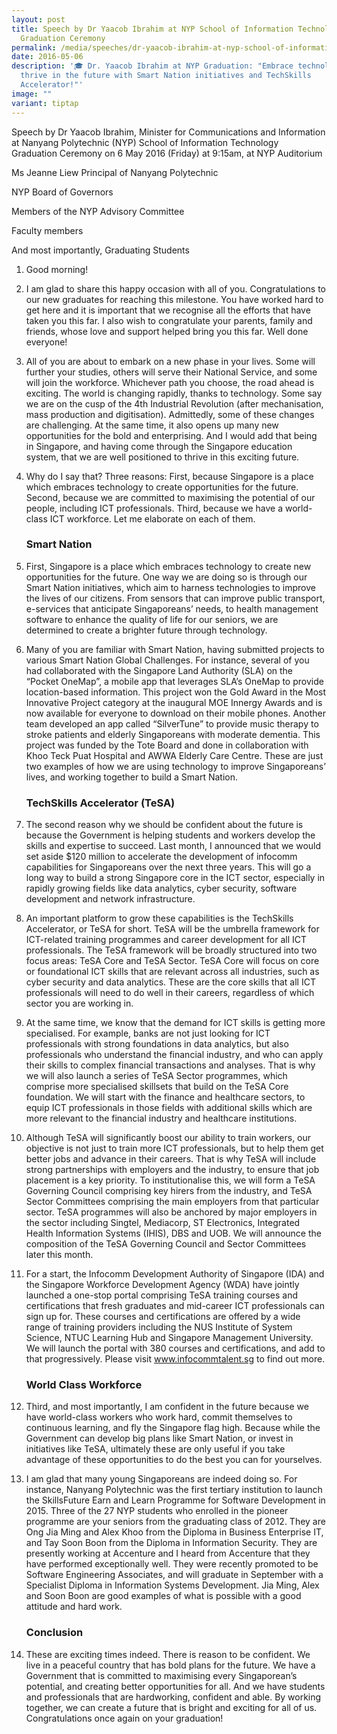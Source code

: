 ```yaml
---
layout: post
title: Speech by Dr Yaacob Ibrahim at NYP School of Information Technology
  Graduation Ceremony
permalink: /media/speeches/dr-yaacob-ibrahim-at-nyp-school-of-information-technology-graduation-ceremony/
date: 2016-05-06
description: '🎓 Dr. Yaacob Ibrahim at NYP Graduation: "Embrace technology,
  thrive in the future with Smart Nation initiatives and TechSkills
  Accelerator!"'
image: ""
variant: tiptap
---
```

Speech by Dr Yaacob Ibrahim, Minister for Communications and Information at Nanyang Polytechnic (NYP) School of Information Technology Graduation Ceremony on 6 May 2016 (Friday) at 9:15am, at NYP Auditorium

Ms Jeanne Liew 
Principal of Nanyang Polytechnic

NYP Board of Governors

Members of the NYP Advisory Committee

Faculty members

And most importantly, Graduating Students

1. Good morning!

2. I am glad to share this happy occasion with all of you. Congratulations to our new graduates for reaching this milestone. You have worked hard to get here and it is important that we recognise all the efforts that have taken you this far. I also wish to congratulate your parents, family and friends, whose love and support helped bring you this far. Well done everyone! 

3. All of you are about to embark on a new phase in your lives. Some will further your studies, others will serve their National Service, and some will join the workforce. Whichever path you choose, the road ahead is exciting. The world is changing rapidly, thanks to technology. Some say we are on the cusp of the 4th Industrial Revolution (after mechanisation, mass production and digitisation). Admittedly, some of these changes are challenging. At the same time, it also opens up many new opportunities for the bold and enterprising. And I would add that being in Singapore, and having come through the Singapore education system, that we are well positioned to thrive in this exciting future.

4. Why do I say that? Three reasons: First, because Singapore is a place which embraces technology to create opportunities for the future. Second, because we are committed to maximising the potential of our people, including ICT professionals. Third, because we have a world-class ICT workforce. Let me elaborate on each of them.

    ### **Smart Nation**
5. First, Singapore is a place which embraces technology to create new opportunities for the future. One way we are doing so is through our Smart Nation initiatives, which aim to harness technologies to improve the lives of our citizens. From sensors that can improve public transport, e-services that anticipate Singaporeans’ needs, to health management software to enhance the quality of life for our seniors, we are determined to create a brighter future through technology. 

6. Many of you are familiar with Smart Nation, having submitted projects to various Smart Nation Global Challenges. For instance, several of you had collaborated with the Singapore Land Authority (SLA) on the “Pocket OneMap”, a mobile app that leverages SLA’s OneMap to provide location-based information. This project won the Gold Award in the Most Innovative Project category at the inaugural MOE Innergy Awards and is now available for everyone to download on their mobile phones. Another team developed an app called “SilverTune” to provide music therapy to stroke patients and elderly Singaporeans with moderate dementia. This project was funded by the Tote Board and done in collaboration with Khoo Teck Puat Hospital and AWWA Elderly Care Centre. These are just two examples of how we are using technology to improve Singaporeans’ lives, and working together to build a Smart Nation. 

    ### **TechSkills Accelerator (TeSA)**
7. The second reason why we should be confident about the future is because the Government is helping students and workers develop the skills and expertise to succeed. Last month, I announced that we would set aside $120 million to accelerate the development of infocomm capabilities for Singaporeans over the next three years. This will go a long way to build a strong Singapore core in the ICT sector, especially in rapidly growing fields like data analytics, cyber security, software development and network infrastructure.

8. An important platform to grow these capabilities is the TechSkills Accelerator, or TeSA for short. TeSA will be the umbrella framework for ICT-related training programmes and career development for all ICT professionals. The TeSA framework will be broadly structured into two focus areas: TeSA Core and TeSA Sector. TeSA Core will focus on core or foundational ICT skills that are relevant across all industries, such as cyber security and data analytics. These are the core skills that all ICT professionals will need to do well in their careers, regardless of which sector you are working in. 

9. At the same time, we know that the demand for ICT skills is getting more specialised. For example, banks are not just looking for ICT professionals with strong foundations in data analytics, but also professionals who understand the financial industry, and who can apply their skills to complex financial transactions and analyses. That is why we will also launch a series of TeSA Sector programmes, which comprise more specialised skillsets that build on the TeSA Core foundation. We will start with the finance and healthcare sectors, to equip ICT professionals in those fields with additional skills which are more relevant to the financial industry and healthcare institutions. 

10. Although TeSA will significantly boost our ability to train workers, our objective is not just to train more ICT professionals, but to help them get better jobs and advance in their careers. That is why TeSA will include strong partnerships with employers and the industry, to ensure that job placement is a key priority. To institutionalise this, we will form a TeSA Governing Council comprising key hirers from the industry, and TeSA Sector Committees comprising the main employers from that particular sector. TeSA programmes will also be anchored by major employers in the sector including Singtel, Mediacorp, ST Electronics, Integrated Health Information Systems (IHIS), DBS and UOB. We will announce the composition of the TeSA Governing Council and Sector Committees later this month. 

11. For a start, the Infocomm Development Authority of Singapore (IDA) and the Singapore Workforce Development Agency (WDA) have jointly launched a one-stop portal comprising TeSA training courses and certifications that fresh graduates and mid-career ICT professionals can sign up for. These courses and certifications are offered by a wide range of training providers including the NUS Institute of System Science, NTUC Learning Hub and Singapore Management University. We will launch the portal with 380 courses and certifications, and add to that progressively. Please visit www.infocommtalent.sg to find out more.

    ### **World Class Workforce**
12. Third, and most importantly, I am confident in the future because we have world-class workers who work hard, commit themselves to continuous learning, and fly the Singapore flag high. Because while the Government can develop big plans like Smart Nation, or invest in initiatives like TeSA, ultimately these are only useful if you take advantage of these opportunities to do the best you can for yourselves. 

13. I am glad that many young Singaporeans are indeed doing so. For instance, Nanyang Polytechnic was the first tertiary institution to launch the SkillsFuture Earn and Learn Programme for Software Development in 2015. Three of the 27 NYP students who enrolled in the pioneer programme are your seniors from the graduating class of 2012. They are Ong Jia Ming and Alex Khoo from the Diploma in Business Enterprise IT, and Tay Soon Boon from the Diploma in Information Security. They are presently working at Accenture and I heard from Accenture that they have performed exceptionally well. They were recently promoted to be Software Engineering Associates, and will graduate in September with a Specialist Diploma in Information Systems Development. Jia Ming, Alex and Soon Boon are good examples of what is possible with a good attitude and hard work.

    ### **Conclusion**
14. These are exciting times indeed. There is reason to be confident. We live in a peaceful country that has bold plans for the future. We have a Government that is committed to maximising every Singaporean’s potential, and creating better opportunities for all. And we have students and professionals that are hardworking, confident and able. By working together, we can create a future that is bright and exciting for all of us. Congratulations once again on your graduation!